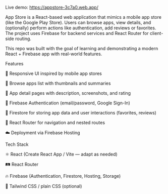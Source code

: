Live demo: https://appstore-3c7a0.web.app/

App Store is a React-based web application that mimics a mobile app store (like the Google Play Store). Users can browse apps, view details, and (optionally) perform actions like authentication, add reviews or favorites. The project uses Firebase for backend services and React Router for client-side routing.

This repo was built with the goal of learning and demonstrating a modern React + Firebase app with real-world features.

Features

🎯 Responsive UI inspired by mobile app stores

📱 Browse apps list with thumbnails and summaries

📄 App detail pages with description, screenshots, and rating

🔐 Firebase Authentication (email/password, Google Sign-In)

💾 Firestore for storing app data and user interactions (favorites, reviews)

🔀 React Router for navigation and nested routes

☁️ Deployment via Firebase Hosting

Tech Stack

⚛️ React (Create React App / Vite — adapt as needed)

🛤️ React Router

🔥 Firebase (Authentication, Firestore, Hosting, Storage)

🎨 Tailwind CSS / plain CSS (optional)

